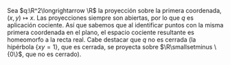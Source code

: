 Sea $q:\R^2\longrightarrow \R$ la proyección sobre la primera coordenada, $(x,y)\longmapsto x$. Las proyecciones siempre son abiertas, por lo que $q$ es aplicación cociente. Así que sabemos que al identificar puntos con la misma primera coordenada en el plano, el espacio cociente resultante es homeomorfo a la recta real. Cabe destacar que $q$ no es cerrada (la hipérbola $\{xy=1\}$, que es cerrada, se proyecta sobre $\R\smallsetminus \{0\}$, que no es cerrado).